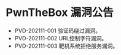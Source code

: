 # PwnTheBox 漏洞公告

- PVD-202111-001 验证码绕过漏洞。
- PVD-202111-002 URL控制字符漏洞。
- PVD-202111-003 靶机系统拒绝服务漏洞。
